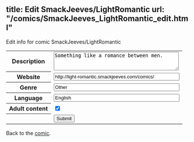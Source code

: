title: Edit SmackJeeves/LightRomantic
url: "/comics/SmackJeeves_LightRomantic_edit.html"
---
Edit info for comic SmackJeeves/LightRomantic

<form name="comic" action="http://gaepostmail.appspot.com/comic/" method="post">
<table class="comicinfo">
<tr>
<th>Description</th><td><textarea name="description" cols="40" rows="3">Something like a romance between men.</textarea></td>
</tr>
<tr>
<th>Website</th><td><input type="text" name="url" value="http://light-romantic.smackjeeves.com/comics/" size="40"/></td>
</tr>
<tr>
<th>Genre</th><td><input type="text" name="genre" value="Other" size="40"/></td>
</tr>
<tr>
<th>Language</th><td><input type="text" name="language" value="English" size="40"/></td>
</tr>
<tr>
<th>Adult content</th><td><input type="checkbox" name="adult" value="adult" checked="checked"/></td>
</tr>
<tr>
<th></th><td>
<input type="hidden" name="comic" value="SmackJeeves_LightRomantic" />
<input type="submit" name="submit" value="Submit" />
</td>
</tr>
</table>
</form>

Back to the [comic](SmackJeeves_LightRomantic.html).
